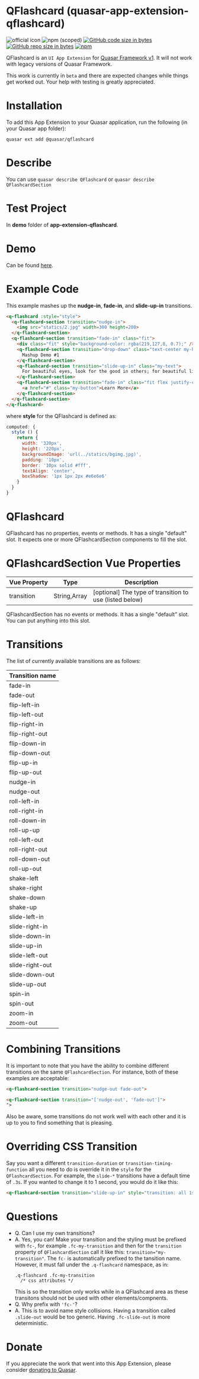 QFlashcard (quasar-app-extension-qflashcard)
===

![official icon](https://img.shields.io/badge/Quasar%201.0-Official%20UI%20App%20Extension-blue.svg)
![npm (scoped)](https://img.shields.io/npm/v/@quasar/quasar-app-extension-qflashcard.svg?style=plastic)
[![GitHub code size in bytes](https://img.shields.io/github/languages/code-size/quasarframework/app-extension-qflashcard.svg)]()
[![GitHub repo size in bytes](https://img.shields.io/github/repo-size/quasarframework/app-extension-qflashcard.svg)]()
[![npm](https://img.shields.io/npm/dt/@quasar/quasar-app-extension-qflashcard.svg)](https://www.npmjs.com/package/@quasar/quasar-app-extension-qflashcard)

QFlashcard is an `UI App Extension` for [Quasar Framework v1](https://v1.quasar-framework.org/). It will not work with legacy versions of Quasar Framework.

This work is currently in `beta` and there are expected changes while things get worked out. Your help with testing is greatly appreciated.

# Installation
To add this App Extension to your Quasar application, run the following (in your Quasar app folder):
```
quasar ext add @quasar/qflashcard
```

# Describe
You can use `quasar describe QFlashcard` or `quasar describe QFlashcardSection`

# Test Project
In **demo** folder of **app-extension-qflashcard**.

# Demo
Can be found [here](https://quasarframework.github.io/app-extension-qflashcard/).

# Example Code
This example mashes up the **nudge-in**, **fade-in**, and **slide-up-in** transitions.

```html
<q-flashcard :style="style">
  <q-flashcard-section transition="nudge-in">
    <img src="statics/2.jpg" width=300 height=200>
  </q-flashcard-section>
  <q-flashcard-section transition="fade-in" class="fit">
    <div class="fit" style="background-color: rgba(219,127,8, 0.7);" />
    <q-flashcard-section transition="drop-down" class="text-center my-header">
      Mashup Demo #1
    </q-flashcard-section>
    <q-flashcard-section transition="slide-up-in" class="my-text">
      For beautiful eyes, look for the good in others; for beautiful lips, speak only words of kindness; and for poise, walk with the knowledge that you are never alone.
    </q-flashcard-section>
    <q-flashcard-section transition="fade-in" class="fit flex justify-center items-end">
      <a href="#" class="my-button">Learn More</a>
    </q-flashcard-section>
  </q-flashcard-section>
</q-flashcard>

```
where **style** for the QFlashcard is defined as:
```js
computed: {
  style () {
    return {
      width: '320px',
      height: '220px',
      backgroundImage: 'url(../statics/bgimg.jpg)',
      padding: '10px',
      border: '10px solid #fff',
      textAlign: 'center',
      boxShadow: '1px 1px 2px #e6e6e6'
    }
  }
}
```

# QFlashcard
QFlashcard has no properties, events or methods. It has a single "default" slot. It expects one or more QFlashcardSection components to fill the slot.

# QFlashcardSection Vue Properties
| Vue&nbsp;Property | Type	| Description |
|---|---|---|
| transition | String,Array | [optional] The type of transition to use (listed below) |

QFlashcardSection has no events or methods. It has a single "default" slot. You can put anything into this slot.

# Transitions
The list of currently available transitions are as follows:

| Transition name |
|---|
| fade-in |
| fade-out |
| flip-left-in |
| flip-left-out |
| flip-right-in |
| flip-right-out |
| flip-down-in |
| flip-down-out |
| flip-up-in |
| flip-up-out |
| nudge-in |
| nudge-out |
| roll-left-in |
| roll-right-in |
| roll-down-in |
| roll-up-up |
| roll-left-out |
| roll-right-out |
| roll-down-out |
| roll-up-out |
| shake-left |
| shake-right |
| shake-down |
| shake-up |
| slide-left-in |
| slide-right-in |
| slide-down-in |
| slide-up-in |
| slide-left-out |
| slide-right-out |
| slide-down-out |
| slide-up-out |
| spin-in |
| spin-out |
| zoom-in |
| zoom-out |

# Combining Transitions
It is important to note that you have the ability to combine different transitions on the same `QFlashcardSection`. For instance, both of these examples are acceptable:
```html
<q-flashcard-section transition="nudge-out fade-out">

<q-flashcard-section transition="['nudge-out', 'fade-out']">
">
```
Also be aware, some transitions do not work well with each other and it is up to you to find something that is pleasing.

# Overriding CSS Transition
Say you want a different `transition-duration` or `transition-timing-function` all you need to do is override it in the `style` for the `QFlashcardSection`. For example, the `slide-*` transitions have a default time of `.3s`. If you wanted to change it to 1 second, you would do it like this:
```html
<q-flashcard-section transition="slide-up-in" style="transition: all 1s ease-in-out !important;">
```

# Questions
- Q. Can I use my own transitions?
- A. Yes, you can! Make your transition and the styling must be prefixed with `fc-`, for example `.fc-my-transition` and then for the `transition` property of `QFlashcardSection` call it like this: `transition="my-transition"`. The `fc-` is automatically prefixed to the tansition name. However, it must fall under the `.q-flashcard` namespace, as in:
  ```stylus
  .q-flashcard .fc-my-transition
    /* css attributes */

  ```
  This is so the transition only works while in a QFlashcard area as these transitons should not be used with other elements/compnents.
- Q. Why prefix with `'fc-'`?
- A. This is to avoid name style collisions. Having a transition called `.slide-out` would be too generic. Having `.fc-slide-out` is more deterministic.

# Donate
If you appreciate the work that went into this App Extension, please consider [donating to Quasar](https://donate.quasar.dev).

